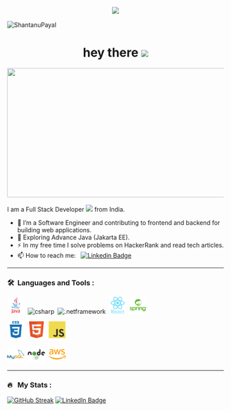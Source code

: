 <p align="center"><img src="https://media.giphy.com/media/M9gbBd9nbDrOTu1Mqx/giphy.gif" width="100"/></p>
<p align="center">

</p>



<p align="left"> <img src="https://komarev.com/ghpvc/?username=ShantanuPayal&label=Profile%20views&color=0e75b6&style=flat" alt="ShantanuPayal" /> </p>
<h1 align="center">hey there <img src="https://media.giphy.com/media/hvRJCLFzcasrR4ia7z/giphy.gif" width="40"></h1>

<p align="center"><img src="https://media.giphy.com/media/dWesBcTLavkZuG35MI/giphy.gif" width="600" height="300"  /></p>



I am a Full Stack Developer <img src="https://media.giphy.com/media/WUlplcMpOCEmTGBtBW/giphy.gif" width="30"> from India.

- 🔭 I’m  a Software Engineer and contributing to frontend and backend for building web applications.
- 🌱 Exploring Advance Java (Jakarta EE).
- ⚡ In my free time I solve problems on HackerRank and read tech articles.
- 📫 How to reach me: &nbsp; [![Linkedin Badge](https://img.shields.io/badge/-shantanu-blue?style=flat&logo=Linkedin&logoColor=white)](https://www.linkedin.com/in/shantanu-payal-527286218/)

---

### 🛠 &nbsp;Languages and Tools :

<p>
<img src="https://github.com/devicons/devicon/blob/master/icons/java/java-original-wordmark.svg" title="Java" alt="Java" width="40" height="40"/>&nbsp;
<img src="https://user-images.githubusercontent.com/25181517/121405384-444d7300-c95d-11eb-959f-913020d3bf90.png" title="csharp" alt="csharp" width="40" height="40"/>&nbsp;
<img src="https://user-images.githubusercontent.com/25181517/121405754-b4f48f80-c95d-11eb-8893-fc325bde617f.png" title=".NetCore" alt=".netframework" width="40" height="40"/>&nbsp;
<img src="https://github.com/devicons/devicon/blob/master/icons/react/react-original-wordmark.svg" title="React" alt="React" width="40" height="40"/>&nbsp;
<img src="https://github.com/devicons/devicon/blob/master/icons/spring/spring-original-wordmark.svg" title="Spring" alt="Spring" width="40" height="40"/>&nbsp;
	
<img src="https://github.com/devicons/devicon/blob/master/icons/css3/css3-plain-wordmark.svg"  title="CSS3" alt="CSS" width="40" height="40"/>&nbsp;
<img src="https://github.com/devicons/devicon/blob/master/icons/html5/html5-original.svg" title="HTML5" alt="HTML" width="40" height="40"/>&nbsp;
<img src="https://github.com/devicons/devicon/blob/master/icons/javascript/javascript-original.svg" title="JavaScript" alt="JavaScript" width="40" height="40"/>&nbsp;


<img src="https://github.com/devicons/devicon/blob/master/icons/mysql/mysql-original-wordmark.svg" title="MySQL"  alt="MySQL" width="40" height="40"/>&nbsp;
<img src="https://github.com/devicons/devicon/blob/master/icons/nodejs/nodejs-original-wordmark.svg" title="NodeJS" alt="NodeJS" width="40" height="40"/>&nbsp;
<img src="https://github.com/devicons/devicon/blob/master/icons/amazonwebservices/amazonwebservices-plain-wordmark.svg" title="AWS" alt="AWS" width="40" height="40"/>&nbsp;


</p>

---

### 🔥 &nbsp; My Stats :
[![GitHub Streak](http://github-readme-streak-stats.herokuapp.com?user=ShantanuPayal)](https://git.io/streak-stats)
<a href="https://www.linkedin.com/in/shantanu-payal-527286218/"><img src="https://img.shields.io/badge/LinkedIn-blue?style=for-the-badge&logo=linkedin&logoColor=white" alt="LinkedIn Badge"></a>
